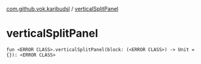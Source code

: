 [com.github.vok.karibudsl](index.md) / [verticalSplitPanel](.)

# verticalSplitPanel

`fun <ERROR CLASS>.verticalSplitPanel(block: (<ERROR CLASS>) -> Unit = {}): <ERROR CLASS>`
